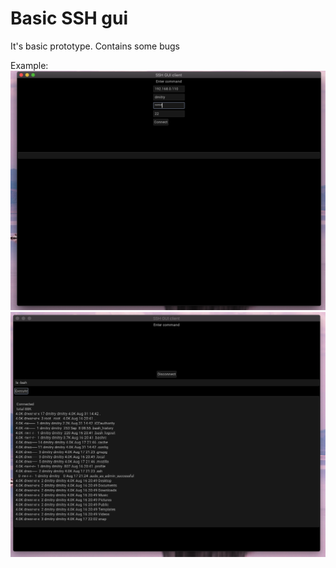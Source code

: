# Basic SSH gui
It's basic prototype. Contains some bugs


Example:
![connect](./_img/Connect.png)
![execute](./_img/Execute.png)